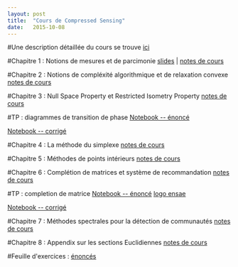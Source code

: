 ```yaml
---
layout: post
title:  "Cours de Compressed Sensing"
date:   2015-10-08
---
```


#Une description détaillée du cours se trouve [ici](/assets/presentation-cours-CS.pdf)

#Chapitre 1 : Notions de mesures et de parcimonie
[slides](/assets/intro_cs.pdf) | [notes de cours](/assets/introduction_cs.pdf) 

#Chapitre 2 : Notions de compléxité algorithmique et de relaxation convexe
[notes de cours](/assets/lecture_ell_0_cs.pdf)

#Chapitre 3 : Null Space Property et Restricted Isometry Property
[notes de cours](/assets/lecture_nsp_rip_cs.pdf)

#TP : diagrammes de transition de phase
[Notebook -- énoncé](/assets/tp_diagramme_transition_phase.zip)

[Notebook -- corrigé](/assets/phase_transition_cvx.ipynb) 

 
#Chapitre 4 : La méthode du simplexe
[notes de cours](/assets/simplexe_method.pdf) 

#Chapitre 5 : Méthodes de points intérieurs
[notes de cours](/assets/points_interieurs_method.pdf)

#Chapitre 6 : Complétion de matrices et système de recommandation
[notes de cours](/assets/10_matrice_completion.pdf)



#TP : completion de matrice
[Notebook -- énoncé](/assets/tp_completion.ipynb)
[logo ensae](/assets/ensae.png)

[Notebook -- corrigé](/assets/completion.ipynb)


<!--#Chapitre 6 : Forward-Backward splitting methods
[notes de cours](/assets/fbs_method.pdf)-->

#Chapitre 7 : Méthodes spectrales pour la détection de communautés
[notes de cours](/assets/detection_communautes.pdf)

#Chapitre 8 : Appendix sur les sections Euclidiennes
[notes de cours](/assets/section_euclidiennes.pdf)

<!-- #TP : basis pursuit via Douglas-Rachford
[notebook](/assets/phase_transition.ipynb) -->

#Feuille d'exercices : [énoncés](/assets/exos_cs.pdf)